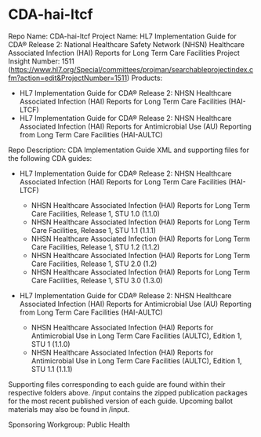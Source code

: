 # CDA-hai-ltcf

Repo Name: CDA-hai-ltcf
Project Name: HL7 Implementation Guide for CDA® Release 2: National Healthcare Safety Network (NHSN) Healthcare Associated Infection (HAI) Reports for Long Term Care Facilities
Project Insight Number: 1511 (https://www.hl7.org/Special/committees/projman/searchableprojectindex.cfm?action=edit&ProjectNumber=1511)
Products: 
 * HL7 Implementation Guide for CDA® Release 2: NHSN Healthcare Associated Infection (HAI) Reports for Long Term Care Facilities (HAI-LTCF)
 * HL7 Implementation Guide for CDA® Release 2: NHSN Healthcare Associated Infection (HAI) Reports for Antimicrobial Use (AU) Reporting from Long Term Care Facilities (HAI-AULTC)


Repo Description: CDA Implementation Guide XML and supporting files for the following CDA guides:
 * HL7 Implementation Guide for CDA® Release 2: NHSN Healthcare Associated Infection (HAI) Reports for Long Term Care Facilities (HAI-LTCF)
   * NHSN Healthcare Associated Infection (HAI) Reports for Long Term Care Facilities, Release 1, STU 1.0 (1.1.0)
   * NHSN Healthcare Associated Infection (HAI) Reports for Long Term Care Facilities, Release 1, STU 1.1 (1.1.1)
   * NHSN Healthcare Associated Infection (HAI) Reports for Long Term Care Facilities, Release 1, STU 1.2 (1.1.2)
   * NHSN Healthcare Associated Infection (HAI) Reports for Long Term Care Facilities, Release 1, STU 2.0 (1.2)
   * NHSN Healthcare Associated Infection (HAI) Reports for Long Term Care Facilities, Release 1, STU 3.0 (1.3.0)
   

 * HL7 Implementation Guide for CDA® Release 2: NHSN Healthcare Associated Infection (HAI) Reports for Antimicrobial Use (AU) Reporting from Long Term Care Facilities (HAI-AULTC)
   * NHSN Healthcare Associated Infection (HAI) Reports for Antimicrobial Use in Long Term Care Facilities (AULTC), Edition 1, STU 1 (1.1.0)
   * NHSN Healthcare Associated Infection (HAI) Reports for Antimicrobial Use in Long Term Care Facilities (AULTC), Edition 1, STU 1.1 (1.1.1)

Supporting files corresponding to each guide are found within their respective folders above. /input contains the zipped publication packages for the most recent published version of each guide. Upcoming ballot materials may also be found in /input. 

Sponsoring Workgroup: Public Health
